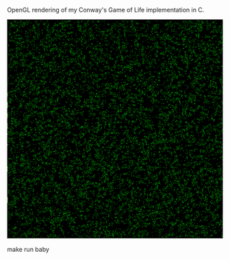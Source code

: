 OpenGL rendering of my Conway's Game of Life implementation in C.

![screenshot of the program](screenshot.png)

make run baby
